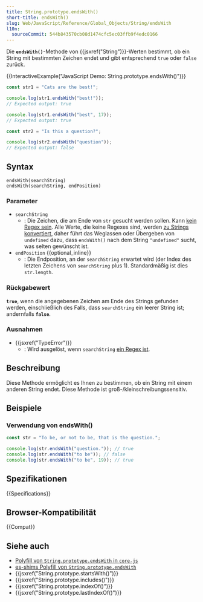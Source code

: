 ```yaml
---
title: String.prototype.endsWith()
short-title: endsWith()
slug: Web/JavaScript/Reference/Global_Objects/String/endsWith
l10n:
  sourceCommit: 544b843570cb08d1474cfc5ec03ffb9f4edc0166
---
```


Die **`endsWith()`**-Methode von {{jsxref("String")}}-Werten bestimmt, ob ein String mit bestimmten Zeichen endet und gibt entsprechend `true` oder `false` zurück.

{{InteractiveExample("JavaScript Demo: String.prototype.endsWith()")}}

```js interactive-example
const str1 = "Cats are the best!";

console.log(str1.endsWith("best!"));
// Expected output: true

console.log(str1.endsWith("best", 17));
// Expected output: true

const str2 = "Is this a question?";

console.log(str2.endsWith("question"));
// Expected output: false
```

## Syntax

```js-nolint
endsWith(searchString)
endsWith(searchString, endPosition)
```

### Parameter

- `searchString`
  - : Die Zeichen, die am Ende von `str` gesucht werden sollen. Kann [kein Regex sein](/de/docs/Web/JavaScript/Reference/Global_Objects/RegExp#special_handling_for_regexes). Alle Werte, die keine Regexes sind, werden [zu Strings konvertiert](/de/docs/Web/JavaScript/Reference/Global_Objects/String#string_coercion), daher führt das Weglassen oder Übergeben von `undefined` dazu, dass `endsWith()` nach dem String `"undefined"` sucht, was selten gewünscht ist.
- `endPosition` {{optional_inline}}
  - : Die Endposition, an der `searchString` erwartet wird (der Index des letzten Zeichens von `searchString` plus 1). Standardmäßig ist dies `str.length`.

### Rückgabewert

**`true`**, wenn die angegebenen Zeichen am Ende des Strings gefunden werden, einschließlich des Falls, dass `searchString` ein leerer String ist; andernfalls **`false`**.

### Ausnahmen

- {{jsxref("TypeError")}}
  - : Wird ausgelöst, wenn `searchString` [ein Regex ist](/de/docs/Web/JavaScript/Reference/Global_Objects/RegExp#special_handling_for_regexes).

## Beschreibung

Diese Methode ermöglicht es Ihnen zu bestimmen, ob ein String mit einem anderen String endet. Diese Methode ist groß-/kleinschreibungssensitiv.

## Beispiele

### Verwendung von endsWith()

```js
const str = "To be, or not to be, that is the question.";

console.log(str.endsWith("question.")); // true
console.log(str.endsWith("to be")); // false
console.log(str.endsWith("to be", 19)); // true
```

## Spezifikationen

{{Specifications}}

## Browser-Kompatibilität

{{Compat}}

## Siehe auch

- [Polyfill von `String.prototype.endsWith` in `core-js`](https://github.com/zloirock/core-js#ecmascript-string-and-regexp)
- [es-shims Polyfill von `String.prototype.endsWith`](https://www.npmjs.com/package/string.prototype.endswith)
- {{jsxref("String.prototype.startsWith()")}}
- {{jsxref("String.prototype.includes()")}}
- {{jsxref("String.prototype.indexOf()")}}
- {{jsxref("String.prototype.lastIndexOf()")}}
